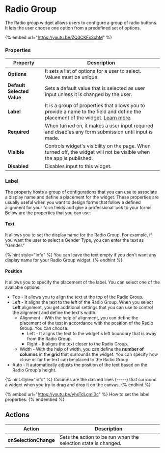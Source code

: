 # Radio Group

The Radio group widget allows users to configure a group of radio buttons. It lets the user choose one option from a predefined set of options.

{% embed url="https://youtu.be/ZQ3CKFx3cbM" %}

### Properties

| Property                   | Description                                                                                                                                            |
| -------------------------- | ------------------------------------------------------------------------------------------------------------------------------------------------------ |
| **Options**                | It sets a list of options for a user to select. Values must be unique.                                                                                 |
| **Default Selected Value** | Sets a default value that is selected as user input unless it is changed by the user.                                                                  |
| **Label**                  | It is a group of properties that allows you to provide a name to the field and define the placement of the widget. [Learn more](radio-group.md#label). |
| **Required**               | When turned on, it makes a user input required and disables any form submission until input is made.                                                   |
| **Visible**                | Controls widget's visibility on the page. When turned off, the widget will not be visible when the app is published.                                   |
| **Disabled**               | Disables input to this widget.                                                                                                                         |

### Label

The property hosts a group of configurations that you can use to associate a display name and define a placement for the widget. These properties are usually useful when you want to design forms that follow a defined alignment for your form fields and give a professional look to your forms. Below are the properties that you can use:

#### **Text**

It allows you to set the display name for the Radio Group. For example, if you want the user to select a Gender Type, you can enter the text as "Gender."

{% hint style="info" %}
You can leave the text empty if you don't want any display name for your Radio Group widget.
{% endhint %}

#### **Position**

It allows you to specify the placement of the label. You can select one of the available options:

* Top - It allows you to align the text at the top of the Radio Group.
* Left - It aligns the text to the left of the Radio Group. When you select **Left** alignment, you get additional settings that you can use to control the alignment and define the text's width.
  * Alignment - With the help of alignment, you can define the placement of the text in accordance with the position of the Radio Group. You can choose:
    * Left - It aligns the text to the widget's left boundary that is away from the Radio Group.
    * Right - It aligns the text closer to the Radio Group.
  * Width - With the help of width, you can define the **number of columns** in the **grid** that surrounds the widget. You can specify how close or far the text can be placed to the Radio Group.
* Auto - It automatically adjusts the position of the text based on the Radio Group's height.

{% hint style="info" %}
Columns are the dashed lines (-----) that surround a widget when you try to drag and drop it on the canvas.
{% endhint %}

{% embed url="https://youtu.be/yhsTdLgmi0c" %}
How to set the label properties.
{% endembed %}

## Actions

| Action                | Description                                                    |
| --------------------- | -------------------------------------------------------------- |
| **onSelectionChange** | Sets the action to be run when the selection state is changed. |
